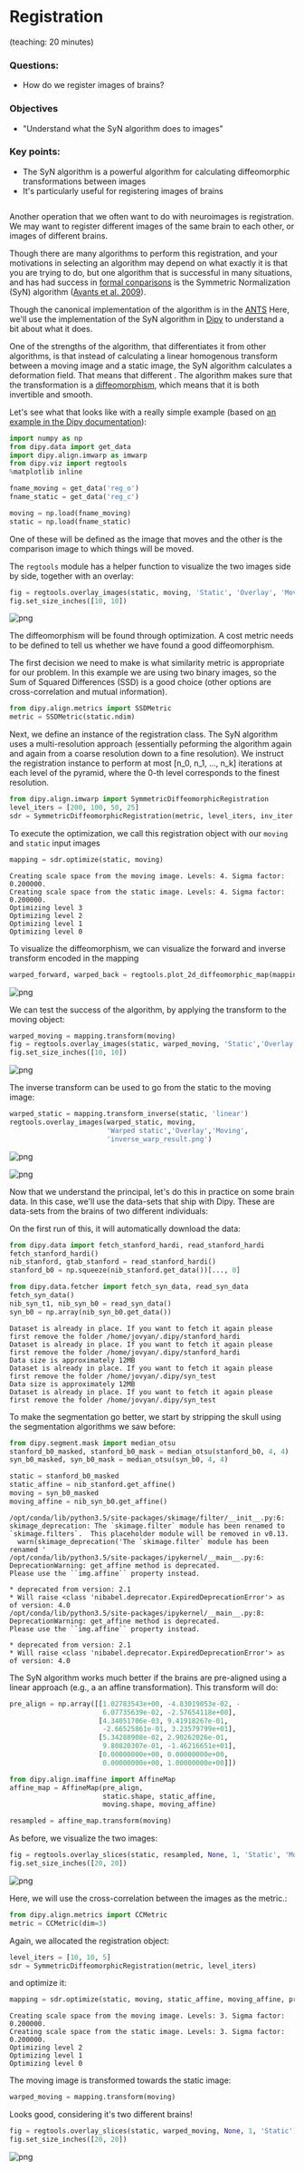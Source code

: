 # Registration
(teaching: 20 minutes)

### Questions:
- How do we register images of brains?

### Objectives
- "Understand what the SyN algorithm does to images"

### Key points:
- The SyN algorithm is a powerful algorithm for calculating diffeomorphic transformations between images
- It's particularly useful for registering images of brains


```python

```

Another operation that we often want to do with neuroimages is registration.
We may want to register different images of the same brain to each other, or
images of different brains.

Though there are many algorithms to perform this registration, and your
motivations in selecting an algorithm may depend on what exactly it is that you
are trying to do, but one algorithm that is successful in many situations, and
has had success in [formal conparisons](http://www.ncbi.nlm.nih.gov/pubmed/19195496) is the Symmetric
Normalization (SyN) algorithm ([Avants et al. 2009](http://www.ncbi.nlm.nih.gov/pubmed/17659998)).

Though the canonical implementation of the algorithm is in the [ANTS]() Here, we'll use the implementation of the SyN algorithm in
[Dipy](http://dipy.org/) to understand a bit about what it does.

One of the strengths of the algorithm, that differentiates it from other
algorithms, is that instead of calculating a linear homogenous transform between
a moving image and a static image, the SyN algorithm calculates a deformation
field. That means that different . The algorithm makes sure that the
transformation is a
[diffeomorphism](https://en.wikipedia.org/wiki/Diffeomorphism), which means
that it is both invertible and smooth.

Let's see what that looks like with a really simple example
(based on [an example in the Dipy documentation](http://nipy.org/dipy/examples_built/syn_registration_2d.html#example-syn-registration-2d)):


```python
import numpy as np
from dipy.data import get_data
import dipy.align.imwarp as imwarp
from dipy.viz import regtools
%matplotlib inline

fname_moving = get_data('reg_o')
fname_static = get_data('reg_c')

moving = np.load(fname_moving)
static = np.load(fname_static)
```

One of these will be defined as the image that moves and the other is the
comparison image to which things will be moved.

The `regtools` module has a helper function to visualize the two images side by
side, together with an overlay:


```python
fig = regtools.overlay_images(static, moving, 'Static', 'Overlay', 'Moving')
fig.set_size_inches([10, 10])
```


    
![png](004-registration_files/004-registration_5_0.png)
    


The diffeomorphism will be found through optimization. A cost metric needs to be
defined to tell us whether we have found a good diffeomorphism.

The first decision we need to make is what similarity metric is appropriate for
our problem. In this example we are using two binary images, so the Sum of
Squared Differences (SSD) is a good choice (other options are cross-correlation
and mutual information).


```python
from dipy.align.metrics import SSDMetric
metric = SSDMetric(static.ndim)
```

Next, we define an instance of the registration class. The SyN algorithm uses a
multi-resolution approach (essentially peforming the algorithm again and again
from a coarse resolution down to a fine resolution). We instruct the
registration instance to perform at most [n_0, n_1, ..., n_k] iterations at each
level of the pyramid, where the 0-th level corresponds to the finest resolution.


```python
from dipy.align.imwarp import SymmetricDiffeomorphicRegistration
level_iters = [200, 100, 50, 25]
sdr = SymmetricDiffeomorphicRegistration(metric, level_iters, inv_iter = 50)
```

To execute the optimization, we call this registration object with our `moving`
and `static` input images


```python
mapping = sdr.optimize(static, moving)
```

    Creating scale space from the moving image. Levels: 4. Sigma factor: 0.200000.
    Creating scale space from the static image. Levels: 4. Sigma factor: 0.200000.
    Optimizing level 3
    Optimizing level 2
    Optimizing level 1
    Optimizing level 0


To visualize the diffeomorphism, we can visualize the forward and inverse
transform encoded in the mapping


```python
warped_forward, warped_back = regtools.plot_2d_diffeomorphic_map(mapping, 10)
```


    
![png](004-registration_files/004-registration_13_0.png)
    


We can test the success of the algorithm, by applying the transform to the moving object:


```python
warped_moving = mapping.transform(moving)
fig = regtools.overlay_images(static, warped_moving, 'Static','Overlay')
fig.set_size_inches([10, 10])
```


    
![png](004-registration_files/004-registration_15_0.png)
    


The inverse transform can be used to go from the static to the moving image:


```python
warped_static = mapping.transform_inverse(static, 'linear')
regtools.overlay_images(warped_static, moving,
                        'Warped static','Overlay','Moving',
                        'inverse_warp_result.png')
```




    
![png](004-registration_files/004-registration_17_0.png)
    




    
![png](004-registration_files/004-registration_17_1.png)
    


Now that we understand the principal, let's do this in practice on some brain
data. In this case, we'll use the data-sets that ship with Dipy. These are
data-sets from the brains of two different individuals:

On the first run of this, it will automatically download the data:


```python
from dipy.data import fetch_stanford_hardi, read_stanford_hardi
fetch_stanford_hardi()
nib_stanford, gtab_stanford = read_stanford_hardi()
stanford_b0 = np.squeeze(nib_stanford.get_data())[..., 0]

from dipy.data.fetcher import fetch_syn_data, read_syn_data
fetch_syn_data()
nib_syn_t1, nib_syn_b0 = read_syn_data()
syn_b0 = np.array(nib_syn_b0.get_data())
```

    Dataset is already in place. If you want to fetch it again please first remove the folder /home/jovyan/.dipy/stanford_hardi 
    Dataset is already in place. If you want to fetch it again please first remove the folder /home/jovyan/.dipy/stanford_hardi 
    Data size is approximately 12MB
    Dataset is already in place. If you want to fetch it again please first remove the folder /home/jovyan/.dipy/syn_test 
    Data size is approximately 12MB
    Dataset is already in place. If you want to fetch it again please first remove the folder /home/jovyan/.dipy/syn_test 


To make the segmentation go better, we start by stripping the skull using the segmentation algorithms 
we saw before: 


```python
from dipy.segment.mask import median_otsu
stanford_b0_masked, stanford_b0_mask = median_otsu(stanford_b0, 4, 4)
syn_b0_masked, syn_b0_mask = median_otsu(syn_b0, 4, 4)

static = stanford_b0_masked
static_affine = nib_stanford.get_affine()
moving = syn_b0_masked
moving_affine = nib_syn_b0.get_affine()
```

    /opt/conda/lib/python3.5/site-packages/skimage/filter/__init__.py:6: skimage_deprecation: The `skimage.filter` module has been renamed to `skimage.filters`.  This placeholder module will be removed in v0.13.
      warn(skimage_deprecation('The `skimage.filter` module has been renamed '
    /opt/conda/lib/python3.5/site-packages/ipykernel/__main__.py:6: DeprecationWarning: get_affine method is deprecated.
    Please use the ``img.affine`` property instead.
    
    * deprecated from version: 2.1
    * Will raise <class 'nibabel.deprecator.ExpiredDeprecationError'> as of version: 4.0
    /opt/conda/lib/python3.5/site-packages/ipykernel/__main__.py:8: DeprecationWarning: get_affine method is deprecated.
    Please use the ``img.affine`` property instead.
    
    * deprecated from version: 2.1
    * Will raise <class 'nibabel.deprecator.ExpiredDeprecationError'> as of version: 4.0


The SyN algorithm works much better if the brains are pre-aligned using a linear
approach (e.g., a an affine transformation). This transform will do:


```python
pre_align = np.array([[1.02783543e+00, -4.83019053e-02, -
                       6.07735639e-02, -2.57654118e+00],
                      [4.34051706e-03, 9.41918267e-01,
                       -2.66525861e-01, 3.23579799e+01],
                      [5.34288908e-02, 2.90262026e-01,
                       9.80820307e-01, -1.46216651e+01],
                      [0.00000000e+00, 0.00000000e+00,
                       0.00000000e+00, 1.00000000e+00]])

from dipy.align.imaffine import AffineMap
affine_map = AffineMap(pre_align,
                       static.shape, static_affine,
                       moving.shape, moving_affine)

resampled = affine_map.transform(moving)
```

As before, we visualize the two images:


```python
fig = regtools.overlay_slices(static, resampled, None, 1, 'Static', 'Moving')
fig.set_size_inches([20, 20])
```


    
![png](004-registration_files/004-registration_25_0.png)
    


Here, we will use the cross-correlation between the images as the metric.:


```python
from dipy.align.metrics import CCMetric
metric = CCMetric(dim=3)
```

Again, we allocated the registration object:


```python
level_iters = [10, 10, 5]
sdr = SymmetricDiffeomorphicRegistration(metric, level_iters)
```

and optimize it:


```python
mapping = sdr.optimize(static, moving, static_affine, moving_affine, pre_align)
```

    Creating scale space from the moving image. Levels: 3. Sigma factor: 0.200000.
    Creating scale space from the static image. Levels: 3. Sigma factor: 0.200000.
    Optimizing level 2
    Optimizing level 1
    Optimizing level 0


The moving image is transformed towards the static image:


```python
warped_moving = mapping.transform(moving)
```

Looks good, considering it's two different brains!


```python
fig = regtools.overlay_slices(static, warped_moving, None, 1, 'Static')
fig.set_size_inches([20, 20])
```


    
![png](004-registration_files/004-registration_35_0.png)
    



```python

```
